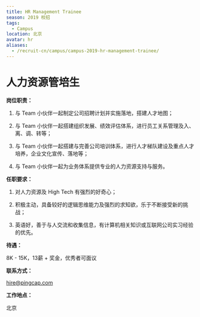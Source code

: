 ```yaml
---
title: HR Management Trainee
season: 2019 校招 
tags:
  - Campus
location: 北京
avatar: hr
aliases:
  - /recruit-cn/campus/campus-2019-hr-management-trainee/
---
```


# 人力资源管培生

**岗位职责：**

1. 与 Team 小伙伴一起制定公司招聘计划并实施落地，搭建人才地图；

 
2. 与 Team 小伙伴一起搭建组织发展、绩效评估体系，进行员工关系管理及入、离、调、转等； 


3. 与 Team 小伙伴一起搭建与完善公司培训体系，进行人才梯队建设及重点人才培养，企业文化宣传、落地等；

 
4. 与 Team 小伙伴一起为业务体系提供专业的人力资源支持与服务。 

**任职要求：**

1. 对人力资源及 High Tech 有强烈的好奇心；

 
2. 积极主动，具备较好的逻辑思维能力及强烈的求知欲，乐于不断接受新的挑战；


3. 英语好，善于与人交流和收集信息，有计算机相关知识或互联网公司实习经验的优先。

**待遇：**

8K - 15K，13薪 + 奖金，优秀者可面议

**联系方式：**

hire@pingcap.com

**工作地点：**

北京
